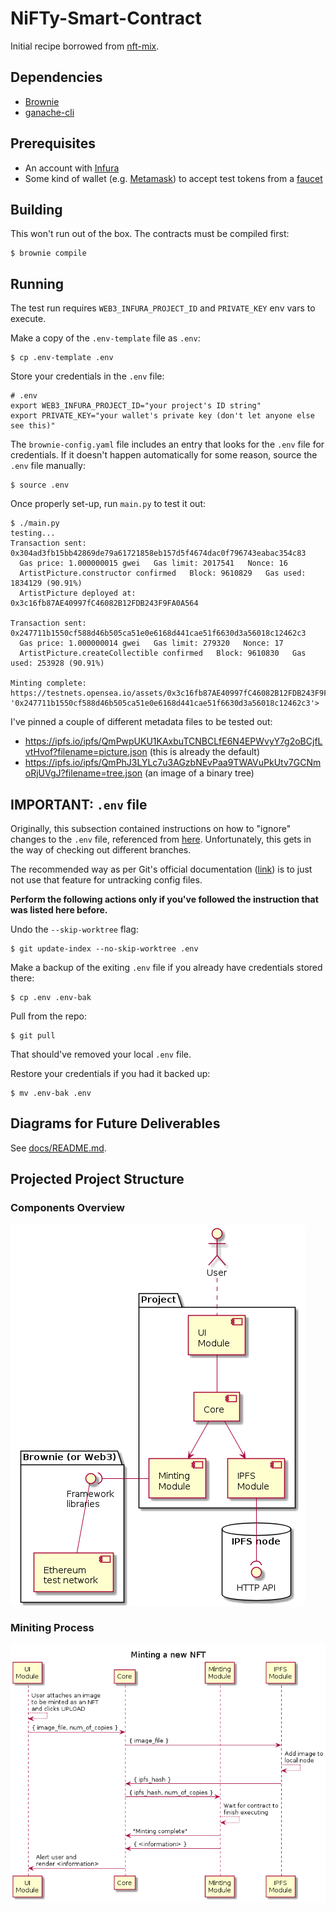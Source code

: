 # NiFTy-Smart-Contract

Initial recipe borrowed from [nft-mix](https://github.com/PatrickAlphaC/nft-mix). 

## Dependencies


- [Brownie](https://github.com/eth-brownie/brownie#installation)
- [ganache-cli](https://github.com/trufflesuite/ganache#command-line-use) 

## Prerequisites 

- An account with [Infura](https://infura.io/)
- Some kind of wallet (e.g. [Metamask](https://metamask.io/)) to accept test tokens from a [faucet](https://faucets.chain.link)


## Building 

This won't run out of the box. The contracts must be compiled first: 

```
$ brownie compile 
``` 

## Running 

The test run requires `WEB3_INFURA_PROJECT_ID` and `PRIVATE_KEY` env vars to execute. 

Make a copy of the `.env-template` file as `.env`: 

```
$ cp .env-template .env
```

Store your credentials in the `.env` file:

```
# .env
export WEB3_INFURA_PROJECT_ID="your project's ID string" 
export PRIVATE_KEY="your wallet's private key (don't let anyone else see this)"
```

The `brownie-config.yaml` file includes an entry that looks for the `.env` file for credentials. If it doesn't happen automatically for some reason, source the `.env` file manually:

```
$ source .env 
```


Once properly set-up, run `main.py` to test it out: 

``` 
$ ./main.py
testing...
Transaction sent: 0x304ad3fb15bb42869de79a61721858eb157d5f4674dac0f796743eabac354c83
  Gas price: 1.000000015 gwei   Gas limit: 2017541   Nonce: 16
  ArtistPicture.constructor confirmed   Block: 9610829   Gas used: 1834129 (90.91%)
  ArtistPicture deployed at: 0x3c16fb87AE40997fC46082B12FDB243F9FA0A564

Transaction sent: 0x247711b1550cf588d46b505ca51e0e6168d441cae51f6630d3a56018c12462c3
  Gas price: 1.000000014 gwei   Gas limit: 279320   Nonce: 17
  ArtistPicture.createCollectible confirmed   Block: 9610830   Gas used: 253928 (90.91%)

Minting complete: https://testnets.opensea.io/assets/0x3c16fb87AE40997fC46082B12FDB243F9FA0A564/<Transaction '0x247711b1550cf588d46b505ca51e0e6168d441cae51f6630d3a56018c12462c3'>
```

I've pinned a couple of different metadata files to be tested out: 
- https://ipfs.io/ipfs/QmPwpUKU1KAxbuTCNBCLfE6N4EPWvyY7g2oBCjfLvtHvof?filename=picture.json (this is already the default)
- https://ipfs.io/ipfs/QmPhJ3LYLc7u3AGzbNEvPaa9TWAVuPkUtv7GCNmoRjUVgJ?filename=tree.json (an image of a binary tree)


## IMPORTANT: `.env` file

Originally, this subsection contained instructions on how to "ignore" changes to the `.env` file, referenced from [here](https://stackoverflow.com/questions/936249/how-to-stop-tracking-and-ignore-changes-to-a-file-in-git/40272289#40272289). Unfortunately, this gets in the way of checking out different branches. 

The recommended way as per Git's official documentation ([link](https://www.git-scm.com/docs/git-update-index#_notes)) is to just not use that feature for untracking config files.

**Perform the following actions only if you've followed the instruction that was listed here before.**

Undo the `--skip-worktree` flag:

```
$ git update-index --no-skip-worktree .env
```

Make a backup of the exiting `.env` file if you already have credentials stored there: 

```
$ cp .env .env-bak 
```

Pull from the repo: 

```
$ git pull
```

That should've removed your local `.env` file. 

Restore your credentials if you had it backed up: 

```
$ mv .env-bak .env
```

## Diagrams for Future Deliverables 

See [docs/README.md](docs/README.md). 

## Projected Project Structure 

### Components Overview 

![Project structure](docs/img/project.png) 

### Miniting Process 

![Minting process](docs/img/minting.png)
